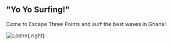 ## "Yo Yo Surfing!"

Come to Escape Three Points and surf the best waves in Ghana!

![Loshe](/assests/images/loshe.jpg){.right}
